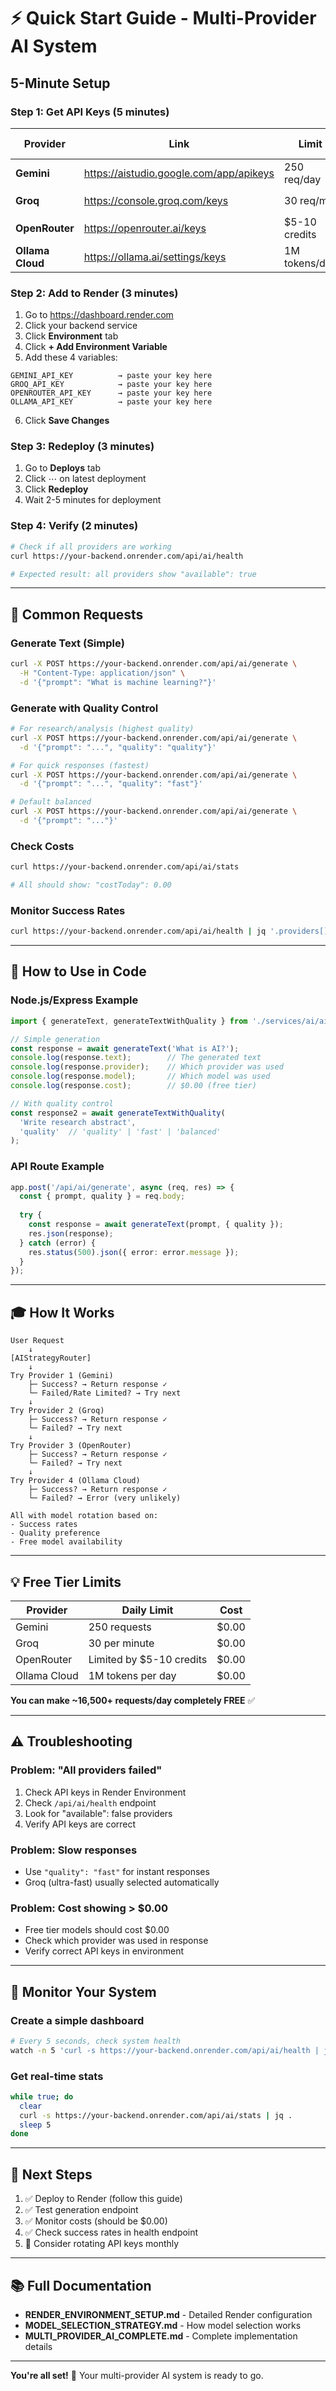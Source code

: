 # ⚡ Quick Start Guide - Multi-Provider AI System

## 5-Minute Setup

### Step 1: Get API Keys (5 minutes)

| Provider | Link | Limit | Copy & Paste |
|----------|------|-------|--------------|
| **Gemini** | https://aistudio.google.com/app/apikeys | 250 req/day | Key: `AIzaSy...` |
| **Groq** | https://console.groq.com/keys | 30 req/min | Key: `gsk_...` |
| **OpenRouter** | https://openrouter.ai/keys | $5-10 credits | Key: `sk-or-...` |
| **Ollama Cloud** | https://ollama.ai/settings/keys | 1M tokens/day | Key: `...` |

### Step 2: Add to Render (3 minutes)

1. Go to https://dashboard.render.com
2. Click your backend service
3. Click **Environment** tab
4. Click **+ Add Environment Variable**
5. Add these 4 variables:

```
GEMINI_API_KEY          → paste your key here
GROQ_API_KEY            → paste your key here
OPENROUTER_API_KEY      → paste your key here
OLLAMA_API_KEY          → paste your key here
```

6. Click **Save Changes**

### Step 3: Redeploy (3 minutes)

1. Go to **Deploys** tab
2. Click ⋯ on latest deployment
3. Click **Redeploy**
4. Wait 2-5 minutes for deployment

### Step 4: Verify (2 minutes)

```bash
# Check if all providers are working
curl https://your-backend.onrender.com/api/ai/health

# Expected result: all providers show "available": true
```

---

## 🎯 Common Requests

### Generate Text (Simple)
```bash
curl -X POST https://your-backend.onrender.com/api/ai/generate \
  -H "Content-Type: application/json" \
  -d '{"prompt": "What is machine learning?"}'
```

### Generate with Quality Control
```bash
# For research/analysis (highest quality)
curl -X POST https://your-backend.onrender.com/api/ai/generate \
  -d '{"prompt": "...", "quality": "quality"}'

# For quick responses (fastest)
curl -X POST https://your-backend.onrender.com/api/ai/generate \
  -d '{"prompt": "...", "quality": "fast"}'

# Default balanced
curl -X POST https://your-backend.onrender.com/api/ai/generate \
  -d '{"prompt": "..."}'
```

### Check Costs
```bash
curl https://your-backend.onrender.com/api/ai/stats

# All should show: "costToday": 0.00
```

### Monitor Success Rates
```bash
curl https://your-backend.onrender.com/api/ai/health | jq '.providers[] | .rotation.successRate'
```

---

## 🔧 How to Use in Code

### Node.js/Express Example
```typescript
import { generateText, generateTextWithQuality } from './services/ai/aiService.js';

// Simple generation
const response = await generateText('What is AI?');
console.log(response.text);        // The generated text
console.log(response.provider);    // Which provider was used
console.log(response.model);       // Which model was used
console.log(response.cost);        // $0.00 (free tier)

// With quality control
const response2 = await generateTextWithQuality(
  'Write research abstract',
  'quality'  // 'quality' | 'fast' | 'balanced'
);
```

### API Route Example
```typescript
app.post('/api/ai/generate', async (req, res) => {
  const { prompt, quality } = req.body;
  
  try {
    const response = await generateText(prompt, { quality });
    res.json(response);
  } catch (error) {
    res.status(500).json({ error: error.message });
  }
});
```

---

## 🎓 How It Works

```
User Request
    ↓
[AIStrategyRouter]
    ↓
Try Provider 1 (Gemini)
    ├─ Success? → Return response ✓
    └─ Failed/Rate Limited? → Try next
    ↓
Try Provider 2 (Groq)
    ├─ Success? → Return response ✓
    └─ Failed? → Try next
    ↓
Try Provider 3 (OpenRouter)
    ├─ Success? → Return response ✓
    └─ Failed? → Try next
    ↓
Try Provider 4 (Ollama Cloud)
    ├─ Success? → Return response ✓
    └─ Failed? → Error (very unlikely)

All with model rotation based on:
- Success rates
- Quality preference
- Free model availability
```

---

## 💡 Free Tier Limits

| Provider | Daily Limit | Cost |
|----------|-------------|------|
| Gemini | 250 requests | $0.00 |
| Groq | 30 per minute | $0.00 |
| OpenRouter | Limited by $5-10 credits | $0.00 |
| Ollama Cloud | 1M tokens per day | $0.00 |

**You can make ~16,500+ requests/day completely FREE** ✅

---

## ⚠️ Troubleshooting

### Problem: "All providers failed"
1. Check API keys in Render Environment
2. Check `/api/ai/health` endpoint
3. Look for "available": false providers
4. Verify API keys are correct

### Problem: Slow responses
- Use `"quality": "fast"` for instant responses
- Groq (ultra-fast) usually selected automatically

### Problem: Cost showing > $0.00
- Free tier models should cost $0.00
- Check which provider was used in response
- Verify correct API keys in environment

---

## 📱 Monitor Your System

### Create a simple dashboard
```bash
# Every 5 seconds, check system health
watch -n 5 'curl -s https://your-backend.onrender.com/api/ai/health | jq ".providers[] | {provider: .available, successRate: .rotation.successRate}"'
```

### Get real-time stats
```bash
while true; do
  clear
  curl -s https://your-backend.onrender.com/api/ai/stats | jq .
  sleep 5
done
```

---

## 🚀 Next Steps

1. ✅ Deploy to Render (follow this guide)
2. ✅ Test generation endpoint
3. ✅ Monitor costs (should be $0.00)
4. ✅ Check success rates in health endpoint
5. 🔄 Consider rotating API keys monthly

---

## 📚 Full Documentation

- **RENDER_ENVIRONMENT_SETUP.md** - Detailed Render configuration
- **MODEL_SELECTION_STRATEGY.md** - How model selection works
- **MULTI_PROVIDER_AI_COMPLETE.md** - Complete implementation details

---

**You're all set!** 🎉 Your multi-provider AI system is ready to go.

